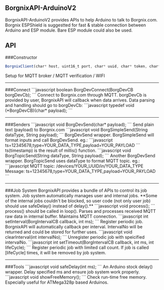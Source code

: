 BorgnixAPI-ArduinoV2  
--------------------  
BorgnixAPI-ArduinoV2 provides APIs to help Arduino to talk to Borgnix.com.  
Borgnix ESPShield is suggestted for fast & stable connection between Arduino and ESP module. Bare ESP module could also be used.  
  
API  
---  
###Constructor  
```javascript
BorgnixClient(char* host, uint16_t port, char* uuid, char* token, char* wifiName, char* wifiPass);  
```
Setup for MQTT broker / MQTT verification / WIFI
<hr>  
###Connect  
```javascript
boolean BorgDevConnect(BorgDevCB borgDevCb);  
```  
Connect to Borgnix.com through MQTT.  
borgDevCb is provided by user, BorgnixAPI will callback when data arrives. Data parsing and handling should go to borgDevCb:  
```javascript
typedef void (*BorgDevCB)(char* payload);  
```
<hr>
###Senders
```javascript
void BorgDevSend(char* payload);  
```
Send plain text (payload) to Borgnix.com  
```javascript
void BorgSimpleSend(String dataType, String payload);  
```
BorgDevSend wrapper. BorgSimpleSend will format inputs and call BorgDevSend. eg.:  
```javascript
ts=12345678,type=YOUR_DATA_TYPE,payload=YOUR_PAYLOAD
```
ts(timestamp) is the result of millis() function.
```javascript
void BorgTopicSend(String dataType, String payload);
```
Another BorgDevSend wrapper. BorgTopicSend uses dataType to format MQTT topic. eg.:
```javascript
MQTT topic: /devices/YOUR_UUID/in/YOUR_DATA_TYPE
Message: ts=12345678,type=YOUR_DATA_TYPE,payload=YOUR_PAYLOAD
```
<hr>
###Job System
BorgnixAPI provides a bundle of APIs to control its job system.  
Job system automatically manages user and internal jobs.  
**Some of the internal jobs couldn't be blocked, so user code (not only user job) should use safeDelay() instead of delay().**  
```javascript
void process();
```
process() should be called in loop().  
Parses and processes received MQTT raw data in internal buffer. Maintains MQTT connection.  
```javascript
int setInterval(BorgIntervalCB callback, int ms);
```
Register periodic job. BorgnixAPI will automatically callback per interval.
IntervalNo will be returned and could be stored for further uses.
```javascript
void clearInterval(int intervalNo);
```
Unregister periodic job with speicified intervalNo.  
```javascript
int setTimeout(BorgIntervalCB callback, int ms, int lifeCycle);
```
Register periodic job with limited call count.  
If job is called [lifeCycle] times, it will be removed by job system.
<hr>
###Tools
```javascript
void safeDelay(int ms);
```
An Arduino stock delay() wrapper.  
Delay specified ms and ensure job system work properly.  
```javascript
void showFreeMemory();
```
Check run-time free memory.  
Especially useful for ATMega328p based Arduinos.  
